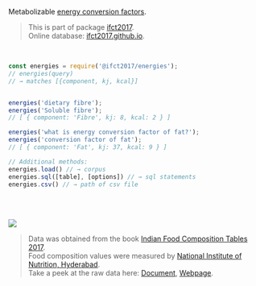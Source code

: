Metabolizable [energy conversion factors].

> This is part of package [ifct2017].<br>
> Online database: [ifct2017.github.io].

<br>

```javascript
const energies = require('@ifct2017/energies');
// energies(query)
// → matches [{component, kj, kcal}]


energies('dietary fibre');
energies('Soluble fibre');
// [ { component: 'Fibre', kj: 8, kcal: 2 } ]

energies('what is energy conversion factor of fat?');
energies('conversion factor of fat');
// [ { component: 'Fat', kj: 37, kcal: 9 } ]
```

```javascript
// Additional methods:
energies.load() // → corpus
energies.sql([table], [options]) // → sql statements
energies.csv() // → path of csv file
```

<br>
<br>

[![](https://i.imgur.com/D5UYmbD.jpg)](http://ifct2017.com/)

> Data was obtained from the book [Indian Food Composition Tables 2017].<br>
> Food composition values were measured by [National Institute of Nutrition, Hyderabad].<br>
> Take a peek at the raw data here: [Document], [Webpage].

[ifct2017]: https://www.npmjs.com/package/ifct2017
[Indian Food Composition Tables 2017]: http://ifct2017.com/
[energy conversion factors]: https://github.com/ifct2017/energies/blob/master/index.csv
[ifct2017.github.io]: https://ifct2017.github.io
[National Institute of Nutrition, Hyderabad]: https://www.nin.res.in/
[Document]: https://docs.google.com/spreadsheets/d/1Go_O1rv7gwDw9GFx5S9-eBOOEueyrSnqf2KmQmB5ZEw/edit?usp=sharing
[Webpage]: https://docs.google.com/spreadsheets/d/e/2PACX-1vRbNMeTawz-rXs53C9NTcMkJVnLCzJ79kxbOahFhq49Q7qDFMApQ5fcFvUoTGs6nDyHshtwcIzXMLiM/pubhtml
